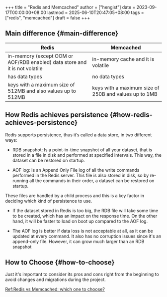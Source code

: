 +++
title = "Redis and Memcached"
author = ["hengist"]
date = 2023-09-17T00:00:00+08:00
lastmod = 2025-06-10T20:47:05+08:00
tags = ["redis", "memcached"]
draft = false
+++

## Main difference {#main-difference}

| Redis                                                                       | Memcached                                             |
|-----------------------------------------------------------------------------|-------------------------------------------------------|
| in-memory (except OOM or AOF/RDB enabled) data store and it is not volatile | in-memory cache and it is volatile                    |
| has data types                                                              | no data types                                         |
| keys with a maximum size of 512MB and also values up to 512MB               | keys with a maximum size of 250B and values up to 1MB |


## How Redis achieves persistence {#how-redis-achieves-persistence}

Redis supports persistence, thus it’s called a data store, in two different ways:

-   RDB snapshot: Is a point-in-time snapshot of all your dataset, that is stored in a file in disk and performed at specified intervals. This way, the dataset can be restored on startup.

-   AOF log: Is an Append Only File log of all the write commands performed in the Redis server. This file is also stored in disk, so by re-running all the commands in their order, a dataset can be restored on startup.

These files are handled by a child process and this is a key factor in deciding which kind of persistence to use.

-   If the dataset stored in Redis is too big, the RDB file will take some time to be created, which has an impact on the response time. On the other hand, it will be faster to load on boot up compared to the AOF log.

-   The AOF log is better if data loss is not acceptable at all, as it can be updated at every command. It also has no corruption issues since it's an append-only file. However, it can grow much larger than an RDB snapshot


## How to Choose {#how-to-choose}

Just it's important to consider its pros and cons right from the beginning to avoid changes and migrations during the project.

[Ref:Redis vs Memcached: which one to choose?](https://www.imaginarycloud.com/blog/redis-vs-memcached/#:~:text=While%20Redis%20is%20an%20in,the%20memory%20limit%20is%20reached)
